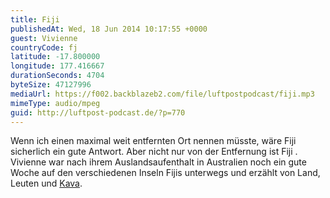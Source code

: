 ```yaml
---
title: Fiji
publishedAt: Wed, 18 Jun 2014 10:17:55 +0000
guest: Vivienne
countryCode: fj
latitude: -17.800000
longitude: 177.416667
durationSeconds: 4704
byteSize: 47127996
mediaUrl: https://f002.backblazeb2.com/file/luftpostpodcast/fiji.mp3
mimeType: audio/mpeg
guid: http://luftpost-podcast.de/?p=770
---
```


Wenn ich einen maximal weit entfernten Ort nennen müsste, wäre Fiji sicherlich ein gute Antwort. Aber nicht nur von der Entfernung ist Fiji . Vivienne war nach ihrem Auslandsaufenthalt in Australien noch ein gute Woche auf den verschiedenen Inseln Fijis unterwegs und erzählt von Land, Leuten und [Kava](http://de.wikipedia.org/wiki/Kava).
